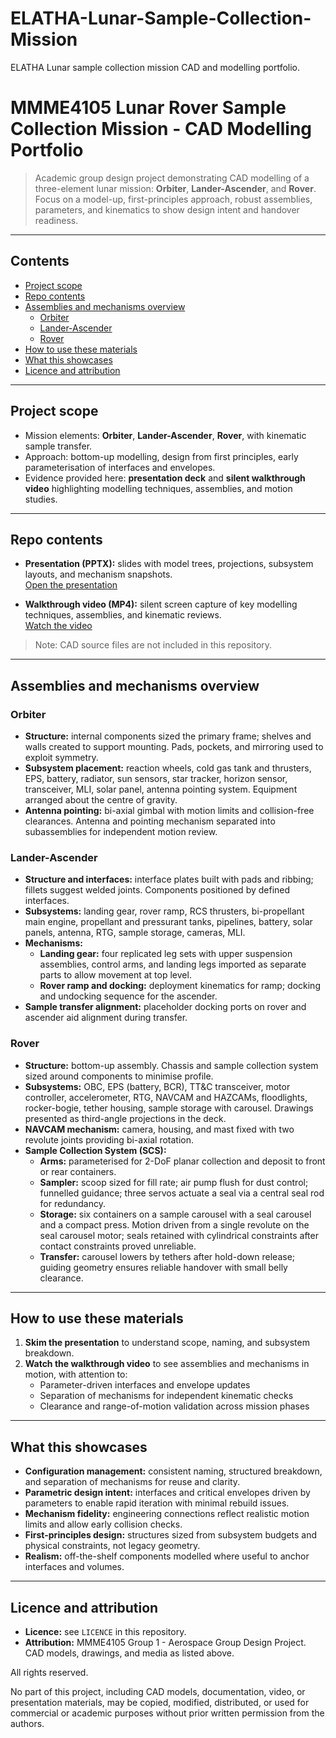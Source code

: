 # ELATHA-Lunar-Sample-Collection-Mission
ELATHA Lunar sample collection mission CAD and modelling portfolio.

# MMME4105 Lunar Rover Sample Collection Mission - CAD Modelling Portfolio

> Academic group design project demonstrating CAD modelling of a three-element lunar mission: **Orbiter**, **Lander-Ascender**, and **Rover**. Focus on a model-up, first-principles approach, robust assemblies, parameters, and kinematics to show design intent and handover readiness.

---

## Contents

- [Project scope](#project-scope)
- [Repo contents](#repo-contents)
- [Assemblies and mechanisms overview](#assemblies-and-mechanisms-overview)
  - [Orbiter](#orbiter)
  - [Lander-Ascender](#lander-ascender)
  - [Rover](#rover)
- [How to use these materials](#how-to-use-these-materials)
- [What this showcases](#what-this-showcases)
- [Licence and attribution](#licence-and-attribution)

---

## Project scope

- Mission elements: **Orbiter**, **Lander-Ascender**, **Rover**, with kinematic sample transfer.
- Approach: bottom-up modelling, design from first principles, early parameterisation of interfaces and envelopes.
- Evidence provided here: **presentation deck** and **silent walkthrough video** highlighting modelling techniques, assemblies, and motion studies.

---

## Repo contents


- **Presentation (PPTX):** slides with model trees, projections, subsystem layouts, and mechanism snapshots.  
  [Open the presentation](assets/MMME4105%20Group%201%20-%20Modelling%20Portfolio%20%28No%20Sound%29.pptx)

- **Walkthrough video (MP4):** silent screen capture of key modelling techniques, assemblies, and kinematic reviews.  
  [Watch the video](assets/MMME4105%20Group%201%20-%20Modelling%20Portfolio.mp4)

> Note: CAD source files are not included in this repository.

---

## Assemblies and mechanisms overview

### Orbiter

- **Structure:** internal components sized the primary frame; shelves and walls created to support mounting. Pads, pockets, and mirroring used to exploit symmetry.
- **Subsystem placement:** reaction wheels, cold gas tank and thrusters, EPS, battery, radiator, sun sensors, star tracker, horizon sensor, transceiver, MLI, solar panel, antenna pointing system. Equipment arranged about the centre of gravity.
- **Antenna pointing:** bi-axial gimbal with motion limits and collision-free clearances. Antenna and pointing mechanism separated into subassemblies for independent motion review.

### Lander-Ascender

- **Structure and interfaces:** interface plates built with pads and ribbing; fillets suggest welded joints. Components positioned by defined interfaces.
- **Subsystems:** landing gear, rover ramp, RCS thrusters, bi-propellant main engine, propellant and pressurant tanks, pipelines, battery, solar panels, antenna, RTG, sample storage, cameras, MLI.
- **Mechanisms:**
  - **Landing gear:** four replicated leg sets with upper suspension assemblies, control arms, and landing legs imported as separate parts to allow movement at top level.
  - **Rover ramp and docking:** deployment kinematics for ramp; docking and undocking sequence for the ascender.
- **Sample transfer alignment:** placeholder docking ports on rover and ascender aid alignment during transfer.

### Rover

- **Structure:** bottom-up assembly. Chassis and sample collection system sized around components to minimise profile.
- **Subsystems:** OBC, EPS (battery, BCR), TT&C transceiver, motor controller, accelerometer, RTG, NAVCAM and HAZCAMs, floodlights, rocker-bogie, tether housing, sample storage with carousel. Drawings presented as third-angle projections in the deck.
- **NAVCAM mechanism:** camera, housing, and mast fixed with two revolute joints providing bi-axial rotation.
- **Sample Collection System (SCS):**
  - **Arms:** parameterised for 2-DoF planar collection and deposit to front or rear containers.
  - **Sampler:** scoop sized for fill rate; air pump flush for dust control; funnelled guidance; three servos actuate a seal via a central seal rod for redundancy.
  - **Storage:** six containers on a sample carousel with a seal carousel and a compact press. Motion driven from a single revolute on the seal carousel motor; seals retained with cylindrical constraints after contact constraints proved unreliable.
  - **Transfer:** carousel lowers by tethers after hold-down release; guiding geometry ensures reliable handover with small belly clearance.

---

## How to use these materials

1. **Skim the presentation** to understand scope, naming, and subsystem breakdown.
2. **Watch the walkthrough video** to see assemblies and mechanisms in motion, with attention to:
   - Parameter-driven interfaces and envelope updates
   - Separation of mechanisms for independent kinematic checks
   - Clearance and range-of-motion validation across mission phases

---

## What this showcases

- **Configuration management:** consistent naming, structured breakdown, and separation of mechanisms for reuse and clarity.
- **Parametric design intent:** interfaces and critical envelopes driven by parameters to enable rapid iteration with minimal rebuild issues.
- **Mechanism fidelity:** engineering connections reflect realistic motion limits and allow early collision checks.
- **First-principles design:** structures sized from subsystem budgets and physical constraints, not legacy geometry.
- **Realism:** off-the-shelf components modelled where useful to anchor interfaces and volumes.

---

## Licence and attribution

- **Licence:** see `LICENCE` in this repository.
- **Attribution:** MMME4105 Group 1 - Aerospace Group Design Project. CAD models, drawings, and media as listed above.


All rights reserved.

No part of this project, including CAD models, documentation, video, or presentation materials,
may be copied, modified, distributed, or used for commercial or academic purposes
without prior written permission from the authors.
